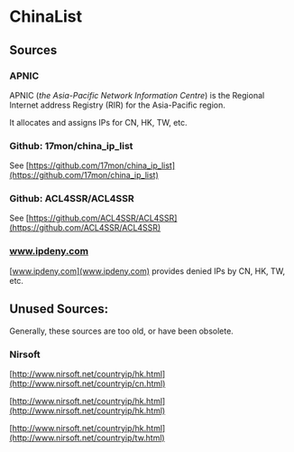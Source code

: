 
# ChinaList


## Sources

### APNIC

APNIC (*the Asia-Pacific Network Information Centre*) is the Regional Internet address Registry (RIR) for the Asia-Pacific region.

It allocates and assigns IPs for CN, HK, TW, etc.

### Github: 17mon/china_ip_list

See [https://github.com/17mon/china_ip_list](https://github.com/17mon/china_ip_list)

### Github: ACL4SSR/ACL4SSR

See [https://github.com/ACL4SSR/ACL4SSR](https://github.com/ACL4SSR/ACL4SSR)

### www.ipdeny.com

[www.ipdeny.com](www.ipdeny.com) provides denied IPs by CN, HK, TW, etc.

## Unused Sources:

Generally, these sources are too old, or have been obsolete.

### Nirsoft

[http://www.nirsoft.net/countryip/hk.html](http://www.nirsoft.net/countryip/cn.html)

[http://www.nirsoft.net/countryip/hk.html](http://www.nirsoft.net/countryip/hk.html)

[http://www.nirsoft.net/countryip/hk.html](http://www.nirsoft.net/countryip/tw.html)



